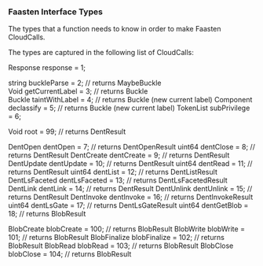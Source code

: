 ### Faasten Interface Types
The types that a function needs to know in order to make Faasten CloudCalls.

The types are captured in the following list of CloudCalls:

Response response = 1; 

string buckleParse = 2; // returns MaybeBuckle  
Void getCurrentLabel = 3; // returns Buckle  
Buckle taintWithLabel = 4; // returns Buckle (new current label) 
Component declassify = 5; // returns Buckle (new current label) 
TokenList subPrivilege = 6; 

Void              root           = 99; // returns DentResult

DentOpen          dentOpen       =  7; // returns DentOpenResult
uint64            dentClose      =  8; // returns DentResult
DentCreate        dentCreate     =  9; // returns DentResult
DentUpdate        dentUpdate     = 10; // returns DentResult
uint64            dentRead       = 11; // returns DentResult
uint64            dentList       = 12; // returns DentListResult
DentLsFaceted     dentLsFaceted  = 13; // returns DentLsFacetedResult
DentLink          dentLink       = 14; // returns DentResult
DentUnlink        dentUnlink     = 15; // returns DentResult
DentInvoke        dentInvoke     = 16; // returns DentInvokeResult
uint64            dentLsGate     = 17; // returns DentLsGateResult
uint64            dentGetBlob    = 18; // returns BlobResult

BlobCreate        blobCreate     = 100; // returns BlobResult
BlobWrite         blobWrite      = 101; // returns BlobResult
BlobFinalize      blobFinalize   = 102; // returns BlobResult
BlobRead          blobRead       = 103;  // returns BlobResult
BlobClose         blobClose      = 104; // returns BlobResult

